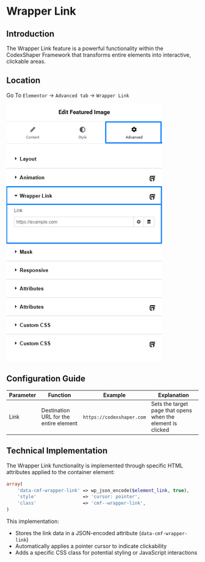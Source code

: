 # Wrapper Link

## Introduction
The Wrapper Link feature is a powerful functionality within the CodexShaper Framework that transforms entire elements into interactive, clickable areas.

## Location
Go To `Elementor` → `Advanced tab` → `Wrapper Link`

<p class="cxf--img-wrapper w-max">
    <img src="/public/assets/framework/images/extensions/elementor/wrapper-link.png" alt="Elementor Wrapper Link Interface">
</p>

## Configuration Guide

| Parameter | Function                                  | Example                   | Explanation |
|-----------|-------------------------------------------|---------------------------|-------------|
| Link      | Destination URL for the entire element    | `https://codexshaper.com` | Sets the target page that opens when the element is clicked |

## Technical Implementation

The Wrapper Link functionality is implemented through specific HTML attributes applied to the container element:

```php
array(
    'data-cmf-wrapper-link' => wp_json_encode($element_link, true),
    'style'                 => 'cursor: pointer',
    'class'                 => 'cmf--wrapper-link',
)
```

This implementation:
- Stores the link data in a JSON-encoded attribute (`data-cmf-wrapper-link`)
- Automatically applies a pointer cursor to indicate clickability
- Adds a specific CSS class for potential styling or JavaScript interactions